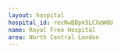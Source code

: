```yaml
---
layout: hospital
hospital_id: recNwBBpk5LCXeW0U
name: Royal Free Hospital
area: North Central London
---
```


